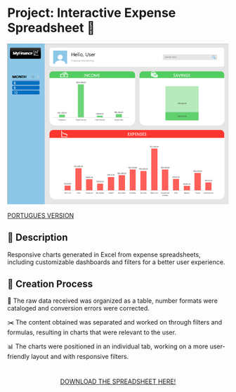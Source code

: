 # Project: Interactive Expense Spreadsheet 💸

<p align="center">
<img 
    src="./Assets/Screenshot_EN.png"
    width="520"  
/>
</p>

[PORTUGUES VERSION](https://github.com/brunovalerin/expense-spreadsheet-with-interactive-dashboard/tree/main)


## 📒 Description
Responsive charts generated in Excel from expense spreadsheets, including customizable dashboards and filters for a better user experience.


## 🧐 Creation Process
📁 The raw data received was organized as a table, number formats were cataloged and conversion errors were corrected.

✂️ The content obtained was separated and worked on through filters and formulas, resulting in charts that were relevant to the user. 

📊 The charts were positioned in an individual tab, working on a more user-friendly layout and with responsive filters.

#


<p align="center">
<a href="https://github.com/brunovalerin/expense-spreadsheet-with-interactive-dashboard/blob/main/Output/Planilha_EN_US.xlsx" title="View PDF now"> DOWNLOAD THE SPREADSHEET HERE!</a>
</p>

